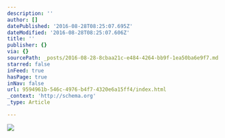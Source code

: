```yaml
---
description: ''
author: []
datePublished: '2016-08-28T08:25:07.695Z'
dateModified: '2016-08-28T08:25:07.606Z'
title: ''
publisher: {}
via: {}
sourcePath: _posts/2016-08-28-8cbaa21c-e484-4264-bb9f-1ea50ba6e9f7.md
starred: false
inFeed: true
hasPage: true
inNav: false
url: 9594961b-546c-4976-b4f7-4320e6a15ff4/index.html
_context: 'http://schema.org'
_type: Article

---
```

![](https://the-grid-user-content.s3-us-west-2.amazonaws.com/c59797e1-98b6-4523-8858-058ab195622b.jpg)